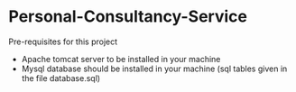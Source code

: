 # Personal-Consultancy-Service

Pre-requisites for this project 
* Apache tomcat server to be installed in your machine
* Mysql database should be installed in your machine (sql tables given in the file database.sql)
